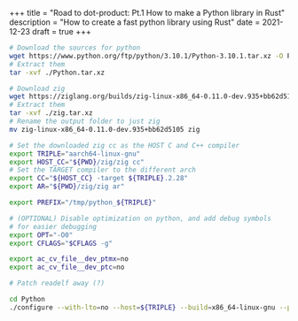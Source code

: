 +++
title = "Road to dot-product: Pt.1 How to make a Python library in Rust"
description = "How to create a fast python library using Rust"
date = 2021-12-23
draft = true
+++

```sh
# Download the sources for python
wget https://www.python.org/ftp/python/3.10.1/Python-3.10.1.tar.xz -O Python.tar.xz
# Extract them
tar -xvf ./Python.tar.xz

# Download zig
wget https://ziglang.org/builds/zig-linux-x86_64-0.11.0-dev.935+bb62d5105.tar.xz -O zig.tar.xz
# Extract them
tar -xvf ./zig.tar.xz
# Rename the output folder to just zig
mv zig-linux-x86_64-0.11.0-dev.935+bb62d5105 zig

# Set the downloaded zig cc as the HOST C and C++ compiler
export TRIPLE="aarch64-linux-gnu"
export HOST_CC="${PWD}/zig/zig cc"
# Set the TARGET compiler to the different arch 
export CC="${HOST_CC} -target ${TRIPLE}.2.28"
export AR="${PWD}/zig/zig ar"

export PREFIX="/tmp/python_${TRIPLE}"

# (OPTIONAL) Disable optimization on python, and add debug symbols
# for easier debugging
export OPT="-O0"
export CFLAGS="$CFLAGS -g"

export ac_cv_file__dev_ptmx=no
export ac_cv_file__dev_ptc=no

# Patch readelf away (?)

cd Python
./configure --with-lto=no --host=${TRIPLE} --build=x86_64-linux-gnu --prefix="$PREFIX" --disable-ipv6


```